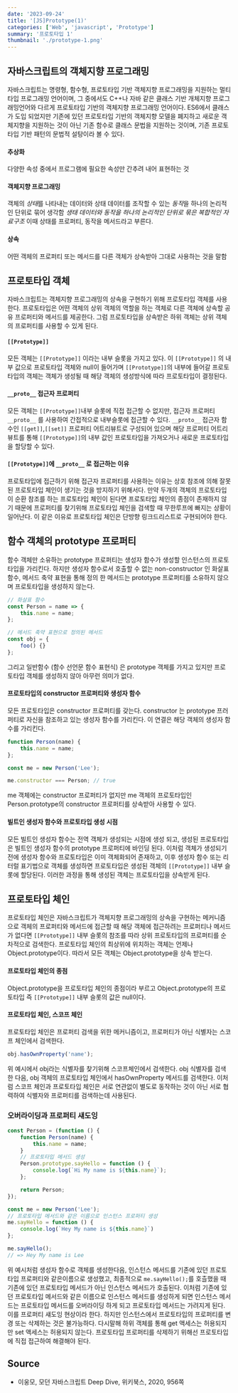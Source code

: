 ```yaml
---
date: '2023-09-24'
title: '[JS]Prototype(1)'
categories: ['Web', 'javascript', 'Prototype']
summary: '프로토타입 1'
thumbnail: './prototype-1.png'
---
```


## 자바스크립트의 객체지향 프로그래밍

자바스크립트는 명령형, 함수형, 프로토타입 기반 객체지향 프로그래밍을 지원하는 멀티타입 프로그래밍 언어이며, 그 중에서도 C++나 자바 같은 클래스 기반 개체지향 프로그래밍언어와 다르게 프로토타입 기반의 객체지향 프로그래밍 언어이다.
ES6에서 클래스가 도입 되었지만 기존에 있던 프로토타입 기반의 객체지향 모델을 폐지하고 새로운 객체지향을 지원하는 것이 아닌 기존 함수로 클래스 문법을 지원하는 것이며, 기존 프로토타입 기반 패턴의 문법적 설탕이라 볼 수 있다.

#### 추상화

다양한 속성 중에서 프로그램에 필요한 속성만 간추려 내어 표현하는 것

#### 객체지향 프로그래밍

객체의 *상태*를 나타내는 데이터와 상태 데이터를 조작할 수 있는 *동작*을 하나의 논리적인 단위로 묶어 생각함
_생태 데이터와 동작을 하나의 논리적인 단위로 묶은 복합적인 자료구조_
이때 상태를 프로퍼티, 동작을 메서드라고 부른다.

#### 상속

어떤 객체의 프로퍼티 또는 메서드를 다른 객체가 상속받아 그대로 사용하는 것을 말함

## 프로토타입 객체

자바스크립트는 객체지향 프로그래밍의 상속을 구현하기 위해 프로토타입 객체를 사용한다.
프로토타입은 어떤 객체의 상위 객체의 역할을 하는 객체로 다른 객체에 상속할 공유 프로퍼티와 메서드를 제공한다. 그럼 프로토타입을 상속받은 하위 객체는 상위 객체의 프로퍼티를 사용할 수 있게 된다.

#### `[[Prototype]]`

모든 객체는 `[[Prototype]]` 이라는 내부 슬롯을 가지고 있다. 이 `[[Prototype]]` 의 내부 값으로 프로토타입 객체와 null이 들어가며 `[[Prototype]]`의 내부에 들어갈 프로토타입의 객체는 객체가 생성될 때 해당 객체의 생성방식에 따라 프로토타입이 결정된다.

#### `__proto__` 접근자 프로퍼티

모든 객체는 `[[Prototype]]`내부 슬롯에 직접 접근할 수 없지만, 접근자 프로퍼티 `__proto__` 를 사용하여 간접적으로 내부슬롯에 접근할 수 있다.
`__proto__` 접근자 함수인 `[[get]]`,`[[set]]` 프로퍼티 어트리뷰트로 구성되어 있으며 해당 프로퍼티 어트리뷰트를 통해 `[[Prototype]]`의 내부 값인 프로토타입을 가져오거나 새로운 프로토타입을 할당할 수 있다.

#### `[[Prototype]]`에 `__proto__` 로 접근하는 이유

프로토타입에 접근하기 위해 접근자 프로퍼티를 사용하는 이유는 상호 참조에 의해 잘못된 프로토타입 체인이 생기는 것을 방지하기 위해서다.
만약 두개의 객체의 프로토타입이 순환 참조를 하는 프로토타입 체인이 된다면 프로토타입 체인의 종점이 존재하지 않기 때문에 프로퍼티를 찾기위해 프로토타입 체인을 검색할 때 무한루프에 빠지는 상황이 일어난다.
이 같은 이유로 프로토타입 체인은 단방향 링크드리스트로 구현되어야 한다.

## 함수 객체의 prototype 프로퍼티

함수 객체만 소유하는 prototype 프로퍼티는 생성자 함수가 생성할 인스턴스의 프로토타입을 가리킨다.
하지만 생성자 함수로서 호출할 수 없는 non-constructor 인 화살표 함수, 메서드 축약 표현을 통해 정의 한 메서드는 prototype 프로퍼티를 소유하지 않으며 프로토타입을 생성하지 않는다.

```JavaScript
// 화살표 함수
const Person = name => {
	this.name = name;
};

// 메서드 축약 표현으로 정의된 메서드
const obj = {
	foo() {}
};
```

그리고 일반함수 (함수 선언문 함수 표현식) 은 prototype 객체를 가지고 있지만 프로토타입 객체를 생성하지 않아 아무런 의미가 없다.

#### 프로토타입의 constructor 프로퍼티와 생성자 함수

모든 프로토타입은 constructor 프로퍼티를 갖는다. constructor 는 prototype 프러퍼티로 자신을 참조하고 있는 생성자 함수를 가리킨다. 이 연결은 해당 객체의 생성자 함수를 가리킨다.

```JavaScript
function Person(name) {
	this.name = name;
};

const me = new Person('Lee');

me.constructor === Person; // true
```

me 객체에는 constructor 프로퍼티가 없지만 me 객체의 프로토타입인 Person.prototype의 constructor 프로퍼티를 상속받아 사용할 수 있다.

#### 빌트인 생성자 함수와 프로토타입 생성 시점

모든 빌트인 생성자 함수는 전역 객체가 생성되는 시점에 생성 되고, 생성된 프로토타입은 빌트인 생성자 함수의 prototype 프로퍼티에 바인딩 된다.
이처럼 객체가 생성되기 전에 생성자 함수와 프로토타입은 이미 객체화되어 존재하고, 이후 생성자 함수 또는 리터럴 표기법으로 객체를 생성하면 프로토타입은 생성된 객체의 `[[Prototype]]` 내부 슬롯에 할당된다. 이러한 과정을 통해 생성된 객체는 프로토타입을 상속받게 된다.

## 프로토타입 체인

프로토타입 체인은 자바스크립트가 객체지향 프로그래밍의 상속을 구현하는 메커니즘으로 객체의 프로퍼티와 메서드에 접근할 때 해당 객체에 접근하려는 프로퍼티나 메서드가 없다면 `[[Prototype]]` 내부 슬롯의 참조를 따라 상위 프로토타입의 프로퍼티를 순차적으로 검색한다.
프로토타입 체인의 최상위에 위치하는 객체는 언제나 Object.prototype이다. 따라서 모든 객체는 Object.prototype을 상속 받는다.

#### 프로토타입 체인의 종점

Object.prototype을 프로토타입 체인의 종점이라 부르고 Object.prototype의 프로토타입 즉 `[[Prototype]]` 내부 슬롯의 값은 null이다.

#### 프로토타입 체인, 스코프 체인

프로토타입 체인은 프로퍼티 검색을 위한 메커니즘이고, 프로퍼티가 아닌 식별자는 스코프 체인에서 검색한다.

```JavaScript
obj.hasOwnProperty('name');
```

위 예시에서 obj라는 식별자를 찾기위해 스코프체인에서 검색한다. obj 식별자를 검색한 다음, obj 객체의 프로토타입 체인에서 hasOwnProperty 메서드를 검색한다.
이처럼 스코프 체인과 프로토타입 체인은 서로 연관없이 별도로 동작하는 것이 아닌 서로 협력하여 식별자와 프로퍼티를 검색하는데 사용된다.

### 오버라이딩과 프로퍼티 섀도잉

```JavaScript
const Person = (function () {
	function Person(name) {
		this.name = name;
	}
	// 프로토타입 메서드 생성
	Person.prototype.sayHello = function () {
		console.log(`Hi My name is ${this.name}`);
	};

	return Person;
});

const me = new Person('Lee');
// 프로토타입 메서드와 같은 이름으로 인스턴스 프로퍼티 생성
me.sayHello = function () {
	console.log(`Hey My name is ${this.name}`)
};

me.sayHello();
// => Hey My name is Lee
```

위 예시처럼 생성자 함수로 객체를 생성한다음, 인스턴스 메서드를 기존에 있던 프로토타입 프로퍼티와 같은이름으로 생성했고, 최종적으로 `me.sayHello();`를 호츨했을 때 기존에 있던 프로토타입 메서드가 아닌 인스턴스 메서드가 호출된다.
이처럼 기존에 있던 프로토타입 메서드와 같은 이름으로 인스턴스 메서드를 생성하게 되면 인스턴스 메서드는 프로토타입 메서드를 오버라이딩 하게 되고 프로토타입 메서드는 가려지게 된다. 이를 프로퍼티 섀도잉 현상이라 한다.
하지만 인스턴스에서 프로토타입의 프로퍼티를 변경 또는 삭제하는 것은 불가능하다. 다시말해 하위 객체를 통해 get 액세스는 허용되지만 set 액세스는 허용되지 않는다.
프로토타입 프로퍼티를 삭제하기 위해선 프로토타입에 직접 접근하여 해결해야 된다.

## Source

- 이웅모, 모던 자바스크립트 Deep Dive, 위키북스, 2020, 956쪽
